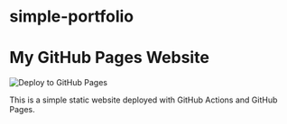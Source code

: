 # simple-portfolio
# My GitHub Pages Website

![Deploy to GitHub Pages](https://github.com/MiYaMura-lnw/MiYaMura-lnw/actions/workflows/deploy.yml/badge.svg)

This is a simple static website deployed with GitHub Actions and GitHub Pages.
